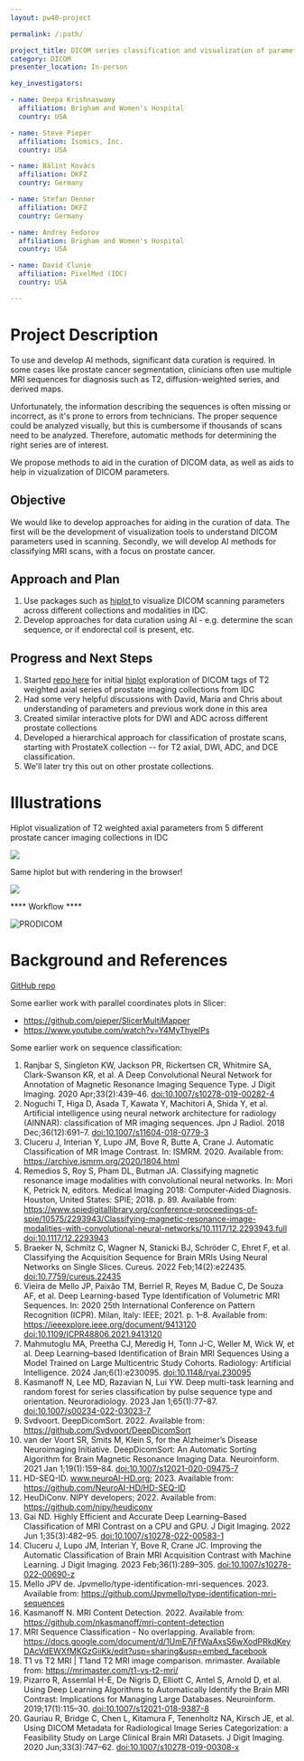 ```yaml
---
layout: pw40-project

permalink: /:path/

project_title: DICOM series classification and visualization of parameters
category: DICOM
presenter_location: In-person

key_investigators:

- name: Deepa Krishnaswamy
  affiliation: Brigham and Women's Hospital
  country: USA

- name: Steve Pieper
  affiliation: Isomics, Inc.
  country: USA

- name: Bálint Kovács
  affiliation: DKFZ
  country: Germany

- name: Stefan Denner
  affiliation: DKFZ
  country: Germany 

- name: Andrey Fedorov
  affiliation: Brigham and Women's Hospital
  country: USA

- name: David Clunie
  affiliation: PixelMed (IDC)
  country: USA

---
```


# Project Description

<!-- Add a short paragraph describing the project. -->

To use and develop AI methods, significant data curation is required. In some cases like prostate cancer segmentation, clinicians often use multiple MRI sequences for diagnosis such as T2, diffusion-weighted series, and derived maps.

Unfortunately, the information describing the sequences is often missing or incorrect, as it's prone to errors from technicians. The proper sequence could be analyzed visually, but this is cumbersome if thousands of scans need to be analyzed. Therefore, automatic methods for determining the right series are of interest.

We propose methods to aid in the curation of DICOM data, as well as aids to help in vizualization of DICOM parameters.

## Objective

<!-- Describe here WHAT you would like to achieve (what you will have as end result). -->

We would like to develop approaches for aiding in the curation of data. The first will be the development of visualization tools to understand DICOM parameters used in scanning. Secondly, we will develop AI methods for classifying MRI scans, with a focus on prostate cancer.

## Approach and Plan

<!-- Describe here HOW you would like to achieve the objectives stated above. -->

1.  Use packages such as [hiplot ](https://ai.meta.com/blog/hiplot-high-dimensional-interactive-plots-made-easy/) to visualize DICOM scanning parameters across different collections and modalities in IDC.
3.  Develop approaches for data curation using AI - e.g. determine the scan sequence, or if endorectal coil is present, etc.

## Progress and Next Steps

<!-- Update this section as you make progress, describing of what you have ACTUALLY DONE.
     If there are specific steps that you could not complete then you can describe them here, too. -->

1.  Started [repo here](https://github.com/deepakri201/DICOMTagViz/) for initial [hiplot](https://github.com/facebookresearch/hiplot) exploration of DICOM tags of T2 weighted axial series of prostate imaging collections from IDC
2.  Had some very helpful discussions with David, Maria and Chris about understanding of parameters and previous work done in this area 
3.  Created similar interactive plots for DWI and ADC across different prostate collections
4.  Developed a hierarchical approach for classification of prostate scans, starting with ProstateX collection -- for T2 axial, DWI, ADC, and DCE classification.
5.  We'll later try this out on other prostate collections. 

# Illustrations

<!-- Add pictures and links to videos that demonstrate what has been accomplished. -->

Hiplot visualization of T2 weighted axial parameters from 5 different prostate cancer imaging collections in IDC

![](https://github.com/NA-MIC/ProjectWeek/assets/59979551/420c4733-c27e-4ef8-87a9-ebc35bb8e224)

Same hiplot but with rendering in the browser!

![](https://github.com/NA-MIC/ProjectWeek/assets/59979551/043542a8-99fb-42ad-8724-dc94588027c3)

**** Workflow **** 

![PRODICOM](https://github.com/NA-MIC/ProjectWeek/assets/59979551/970116c8-faa0-4945-8d77-55f61f7ef042)

# Background and References

[GitHub repo](https://github.com/deepakri201/DICOMTagViz/)

Some earlier work with parallel coordinates plots in Slicer:
* https://github.com/pieper/SlicerMultiMapper
* https://www.youtube.com/watch?v=Y4MyThyeIPs

Some earlier work on sequence classification:
1.  Ranjbar S, Singleton KW, Jackson PR, Rickertsen CR, Whitmire SA, Clark-Swanson KR, et al. A Deep Convolutional Neural Network for Annotation of Magnetic Resonance Imaging Sequence Type. J Digit Imaging. 2020 Apr;33(2):439–46. [doi:10.1007/s10278-019-00282-4](https://dx.doi.org/10.1007/s10278-019-00282-4)
2.  Noguchi T, Higa D, Asada T, Kawata Y, Machitori A, Shida Y, et al. Artificial intelligence using neural network architecture for radiology (AINNAR): classification of MR imaging sequences. Jpn J Radiol. 2018 Dec;36(12):691–7. [doi:10.1007/s11604-018-0779-3](https://dx.doi.org/10.1007/s11604-018-0779-3)
3.  Cluceru J, Interian Y, Lupo JM, Bove R, Butte A, Crane J. Automatic Classification of MR Image Contrast. In: ISMRM. 2020. Available from: https://archive.ismrm.org/2020/1804.html
4.  Remedios S, Roy S, Pham DL, Butman JA. Classifying magnetic resonance image modalities with convolutional neural networks. In: Mori K, Petrick N, editors. Medical Imaging 2018: Computer-Aided Diagnosis. Houston, United States: SPIE; 2018. p. 89. Available from: https://www.spiedigitallibrary.org/conference-proceedings-of-spie/10575/2293943/Classifying-magnetic-resonance-image-modalities-with-convolutional-neural-networks/10.1117/12.2293943.full [doi:10.1117/12.2293943](https://dx.doi.org/10.1117/12.2293943)
5.  Braeker N, Schmitz C, Wagner N, Stanicki BJ, Schröder C, Ehret F, et al. Classifying the Acquisition Sequence for Brain MRIs Using Neural Networks on Single Slices. Cureus. 2022 Feb;14(2):e22435. [doi:10.7759/cureus.22435](https://dx.doi.org/10.7759/cureus.22435)
6.  Vieira de Mello JP, Paixão TM, Berriel R, Reyes M, Badue C, De Souza AF, et al. Deep Learning-based Type Identification of Volumetric MRI Sequences. In: 2020 25th International Conference on Pattern Recognition (ICPR). Milan, Italy: IEEE; 2021. p. 1–8. Available from: https://ieeexplore.ieee.org/document/9413120 [doi:10.1109/ICPR48806.2021.9413120](https://dx.doi.org/10.1109/ICPR48806.2021.9413120)
7.  Mahmutoglu MA, Preetha CJ, Meredig H, Tonn J-C, Weller M, Wick W, et al. Deep Learning–based Identification of Brain MRI Sequences Using a Model Trained on Large Multicentric Study Cohorts. Radiology: Artificial Intelligence. 2024 Jan;6(1):e230095. [doi:10.1148/ryai.230095](https://dx.doi.org/10.1148/ryai.230095)
8.  Kasmanoff N, Lee MD, Razavian N, Lui YW. Deep multi-task learning and random forest for series classification by pulse sequence type and orientation. Neuroradiology. 2023 Jan 1;65(1):77–87. [doi:10.1007/s00234-022-03023-7](https://dx.doi.org/10.1007/s00234-022-03023-7)
9.  Svdvoort. DeepDicomSort. 2022. Available from: https://github.com/Svdvoort/DeepDicomSort
10.  van der Voort SR, Smits M, Klein S, for the Alzheimer’s Disease Neuroimaging Initiative. DeepDicomSort: An Automatic Sorting Algorithm for Brain Magnetic Resonance Imaging Data. Neuroinform. 2021 Jan 1;19(1):159–84. [doi:10.1007/s12021-020-09475-7](https://dx.doi.org/10.1007/s12021-020-09475-7)
11.  HD-SEQ-ID. www.neuroAI-HD.org; 2023. Available from: https://github.com/NeuroAI-HD/HD-SEQ-ID
12.  HeuDiConv. NIPY developers; 2022. Available from: https://github.com/nipy/heudiconv
13.  Gai ND. Highly Efficient and Accurate Deep Learning–Based Classification of MRI Contrast on a CPU and GPU. J Digit Imaging. 2022 Jun 1;35(3):482–95. [doi:10.1007/s10278-022-00583-1](https://dx.doi.org/10.1007/s10278-022-00583-1)
14.  Cluceru J, Lupo JM, Interian Y, Bove R, Crane JC. Improving the Automatic Classification of Brain MRI Acquisition Contrast with Machine Learning. J Digit Imaging. 2023 Feb;36(1):289–305. [doi:10.1007/s10278-022-00690-z](https://dx.doi.org/10.1007/s10278-022-00690-z)
15.  Mello JPV de. Jpvmello/type-identification-mri-sequences. 2023. Available from: https://github.com/Jpvmello/type-identification-mri-sequences
16.  Kasmanoff N. MRI Content Detection. 2022. Available from: https://github.com/nkasmanoff/mri-content-detection
17.  MRI Sequence Classification - No overlapping. Available from: https://docs.google.com/document/d/1UmE7jFfWaAxsS6wXodPRkdKeyDAcVdEWXfMKGzGiiKk/edit?usp=sharing&usp=embed_facebook
18.  T1 vs T2 MRI | T1and T2 MRI image comparison. mrimaster. Available from: https://mrimaster.com/t1-vs-t2-mri/
19.  Pizarro R, Assemlal H-E, De Nigris D, Elliott C, Antel S, Arnold D, et al. Using Deep Learning Algorithms to Automatically Identify the Brain MRI Contrast: Implications for Managing Large Databases. Neuroinform. 2019;17(1):115–30. [doi:10.1007/s12021-018-9387-8](https://dx.doi.org/10.1007/s12021-018-9387-8)
20.  Gauriau R, Bridge C, Chen L, Kitamura F, Tenenholtz NA, Kirsch JE, et al. Using DICOM Metadata for Radiological Image Series Categorization: a Feasibility Study on Large Clinical Brain MRI Datasets. J Digit Imaging. 2020 Jun;33(3):747–62. [doi:10.1007/s10278-019-00308-x](https://dx.doi.org/10.1007/s10278-019-00308-x)


